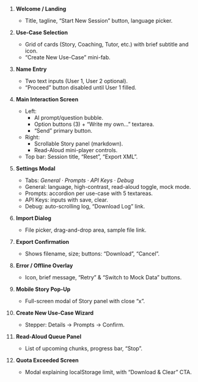 1. **Welcome / Landing**  
   - Title, tagline, “Start New Session” button, language picker.

2. **Use-Case Selection**  
   - Grid of cards (Story, Coaching, Tutor, etc.) with brief subtitle and icon.  
   - “Create New Use-Case” mini-fab.

3. **Name Entry**  
   - Two text inputs (User 1, User 2 optional).  
   - “Proceed” button disabled until User 1 filled.

4. **Main Interaction Screen**  
   - Left:  
     * AI prompt/question bubble.  
     * Option buttons (3) + “Write my own…” textarea.  
     * “Send” primary button.  
   - Right:  
     * Scrollable Story panel (markdown).  
     * Read-Aloud mini-player controls.  
   - Top bar: Session title, “Reset”, “Export XML”.

5. **Settings Modal**  
   - Tabs: *General · Prompts · API Keys · Debug*  
   - General: language, high-contrast, read-aloud toggle, mock mode.  
   - Prompts: accordion per use-case with 5 textareas.  
   - API Keys: inputs with save, clear.  
   - Debug: auto-scrolling log, “Download Log” link.

6. **Import Dialog**  
   - File picker, drag-and-drop area, sample file link.

7. **Export Confirmation**  
   - Shows filename, size; buttons: “Download”, “Cancel”.

8. **Error / Offline Overlay**  
   - Icon, brief message, “Retry” & “Switch to Mock Data” buttons.

9. **Mobile Story Pop-Up**  
   - Full-screen modal of Story panel with close “x”.

10. **Create New Use-Case Wizard**  
    - Stepper: Details → Prompts → Confirm.

11. **Read-Aloud Queue Panel**  
    - List of upcoming chunks, progress bar, “Stop”.  

12. **Quota Exceeded Screen**  
    - Modal explaining localStorage limit, with “Download & Clear” CTA.
